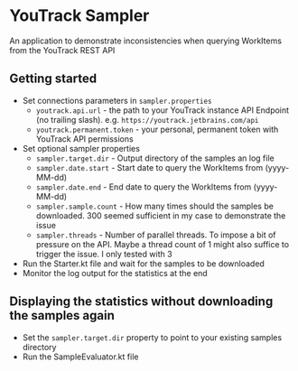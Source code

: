 # YouTrack Sampler

An application to demonstrate inconsistencies when querying WorkItems from the YouTrack REST API

## Getting started
- Set connections parameters in `sampler.properties`
  - `youtrack.api.url` - the path to your YouTrack instance API Endpoint (no trailing slash). e.g. `https://youtrack.jetbrains.com/api`
  - `youtrack.permanent.token` - your personal, permanent token with YouTrack API permissions
- Set optional sampler properties
  - `sampler.target.dir` - Output directory of the samples an log file
  - `sampler.date.start` - Start date to query the WorkItems from (yyyy-MM-dd)
  - `sampler.date.end` - End date to query the WorkItems from (yyyy-MM-dd)
  - `sampler.sample.count` - How many times should the samples be downloaded. 300 seemed sufficient in my case to demonstrate the issue
  - `sampler.threads` - Number of parallel threads. To impose a bit of pressure on the API. Maybe a thread count of 1 might also suffice to trigger the issue. I only tested with 3  
- Run the Starter.kt file and wait for the samples to be downloaded
- Monitor the log output for the statistics at the end

## Displaying the statistics without downloading the samples again
- Set the `sampler.target.dir` property to point to your existing samples directory
- Run the SampleEvaluator.kt file